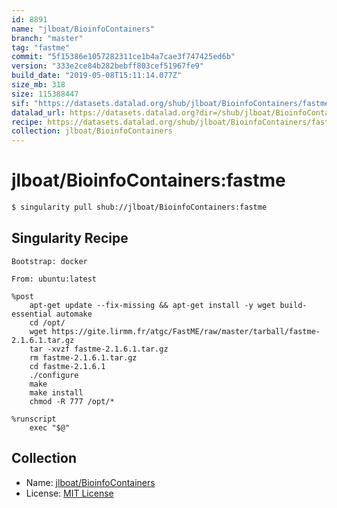 ```yaml
---
id: 8891
name: "jlboat/BioinfoContainers"
branch: "master"
tag: "fastme"
commit: "5f15386e1057282311ce1b4a7cae3f747425ed6b"
version: "333e2ce84b282bebff803cef51967fe9"
build_date: "2019-05-08T15:11:14.077Z"
size_mb: 318
size: 115388447
sif: "https://datasets.datalad.org/shub/jlboat/BioinfoContainers/fastme/2019-05-08-5f15386e-333e2ce8/333e2ce84b282bebff803cef51967fe9.simg"
datalad_url: https://datasets.datalad.org?dir=/shub/jlboat/BioinfoContainers/fastme/2019-05-08-5f15386e-333e2ce8/
recipe: https://datasets.datalad.org/shub/jlboat/BioinfoContainers/fastme/2019-05-08-5f15386e-333e2ce8/Singularity
collection: jlboat/BioinfoContainers
---
```


# jlboat/BioinfoContainers:fastme

```bash
$ singularity pull shub://jlboat/BioinfoContainers:fastme
```

## Singularity Recipe

```singularity
Bootstrap: docker

From: ubuntu:latest

%post
    apt-get update --fix-missing && apt-get install -y wget build-essential automake
    cd /opt/
    wget https://gite.lirmm.fr/atgc/FastME/raw/master/tarball/fastme-2.1.6.1.tar.gz
    tar -xvzf fastme-2.1.6.1.tar.gz
    rm fastme-2.1.6.1.tar.gz
    cd fastme-2.1.6.1
    ./configure
    make
    make install
    chmod -R 777 /opt/*

%runscript
    exec "$@"
```

## Collection

 - Name: [jlboat/BioinfoContainers](https://github.com/jlboat/BioinfoContainers)
 - License: [MIT License](https://api.github.com/licenses/mit)

